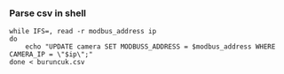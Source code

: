 ### Parse csv in shell 





 

```shell
while IFS=, read -r modbus_address ip
do
    echo "UPDATE camera SET MODBUSS_ADDRESS = $modbus_address WHERE CAMERA_IP = \"$ip\";"
done < buruncuk.csv
```

